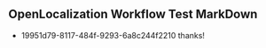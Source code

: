 ## OpenLocalization Workflow Test MarkDown

* 19951d79-8117-484f-9293-6a8c244f2210 
thanks!



<!--HONumber=Jan16_HO4-->
